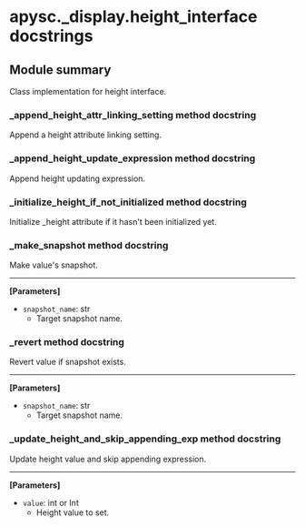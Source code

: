 # apysc._display.height_interface docstrings

## Module summary

Class implementation for height interface.

### _append_height_attr_linking_setting method docstring

Append a height attribute linking setting.

### _append_height_update_expression method docstring

Append height updating expression.

### _initialize_height_if_not_initialized method docstring

Initialize _height attribute if it hasn't been initialized yet.

### _make_snapshot method docstring

Make value's snapshot.<hr>

**[Parameters]**

- `snapshot_name`: str
  - Target snapshot name.

### _revert method docstring

Revert value if snapshot exists.<hr>

**[Parameters]**

- `snapshot_name`: str
  - Target snapshot name.

### _update_height_and_skip_appending_exp method docstring

Update height value and skip appending expression.<hr>

**[Parameters]**

- `value`: int or Int
  - Height value to set.